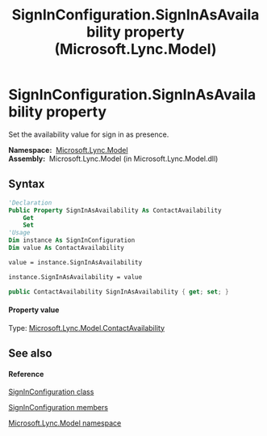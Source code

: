 ﻿---
title: SignInConfiguration.SignInAsAvailability property  (Microsoft.Lync.Model)
TOCTitle: 'SignInAsAvailability property '
ms:assetid: P:Microsoft.Lync.Model.SignInConfiguration.SignInAsAvailability_DI_3_UC_OCS14MrefLyncWPF
ms:mtpsurl: https://msdn.microsoft.com/en-us/library/microsoft.lync.model.signinconfiguration.signinasavailability_di_3_uc_ocs14mreflyncwpf(v=office.15)
ms:contentKeyID: 48596697
ms.date: 07/28/2014
mtps_version: v=office.15
f1_keywords:
- Microsoft.Lync.Model.SignInConfiguration.SignInAsAvailability
dev_langs:
- CSharp
- JScript
- VB
- other
---

# SignInConfiguration.SignInAsAvailability property

Set the availability value for sign in as presence.

**Namespace:**  [Microsoft.Lync.Model](microsoft-lync-model-namespace_2.md)  
**Assembly:**  Microsoft.Lync.Model (in Microsoft.Lync.Model.dll)

## Syntax

``` vb
'Declaration
Public Property SignInAsAvailability As ContactAvailability
    Get
    Set
'Usage
Dim instance As SignInConfiguration
Dim value As ContactAvailability

value = instance.SignInAsAvailability

instance.SignInAsAvailability = value
```

``` csharp
public ContactAvailability SignInAsAvailability { get; set; }
```

#### Property value

Type: [Microsoft.Lync.Model.ContactAvailability](contactavailability-enumeration-microsoft-lync-model_2.md)  

## See also

#### Reference

[SignInConfiguration class](signinconfiguration-class-microsoft-lync-model_2.md)

[SignInConfiguration members](signinconfiguration-members-microsoft-lync-model_2.md)

[Microsoft.Lync.Model namespace](microsoft-lync-model-namespace_2.md)

